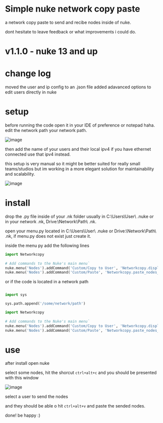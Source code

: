 # Simple nuke network copy paste
a network copy paste to send and recibe nodes  inside of nuke.

dont hesitate to leave feedback or what improvements i could do.
  

# v1.1.0 - nuke 13 and up


  # change log
  
  moved the user and ip config to an .json file
  added adavanced options to edit users directly in nuke
  
  # setup
  
  
  before running the code open it in your IDE of preference or notepad haha.
  edit the network path your network path.
  
  ![image](https://github.com/Guscal/Simple_nuke_network_copy-paste/assets/57334994/8b2d4dfe-540a-4ee1-b8f2-7c01ac37711e)
  

  
  then add the name of your users and their local ipv4 if you have ethernet connected use that ipv4 instead.
  
  this setup is very manual so it might be better suited for really small teams/studios but im working in a more elegant solution for maintainability and scalability.
  
  ![image](https://github.com/Guscal/Simple_nuke_network_copy-paste/assets/57334994/140aba2d-0dab-41b9-93c3-98f832669d1c)


  # install

  
  drop the .py file inside of your .nk folder usually in C:\Users\User\ .nuke or in your network .nk, Drive:\Network\Path\ .nk.
  
  open your menu.py located in C:\Users\User\ .nuke or Drive:\Network\Path\ .nk, if menu.py does not exist just create it.

  inside the menu py add the following lines 


```python
import Networkcopy
​
# Add commands to the Nuke's main menu`
nuke.menu('Nodes').addCommand('Custom/Copy to User', 'Networkcopy.display_user_selection_dialog()', "ctrl+alt+c")
nuke.menu('Nodes').addCommand('Custom/Paste', 'Networkcopy.paste_nodes_from_network()', "ctrl+alt+v") "
```
or if the code is located in a network path

```python

import sys

sys.path.append('/some/network/path')

import Networkcopy
​
# Add commands to the Nuke's main menu`
nuke.menu('Nodes').addCommand('Custom/Copy to User', 'Networkcopy.display_user_selection_dialog()', "ctrl+alt+c")
nuke.menu('Nodes').addCommand('Custom/Paste', 'Networkcopy.paste_nodes_from_network()', "ctrl+alt+v") "
```
# use
after install open nuke

select some nodes, hit the shorcut `ctrl+alt+c` and you should be presented with this window

![image](https://github.com/Guscal/Simple_nuke_network_copy-paste/assets/57334994/3a81b940-1942-426a-9e07-9e64378aed1b)

select a user to send the nodes

and they should be able o hit `ctrl+alt+v` and paste the sended nodes.

done! be happy :)




